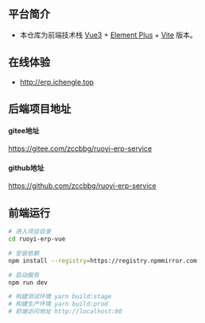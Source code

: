 ## 平台简介

* 本仓库为前端技术栈 [Vue3](https://v3.cn.vuejs.org) + [Element Plus](https://element-plus.org/zh-CN) + [Vite](https://cn.vitejs.dev) 版本。

## 在线体验
- http://erp.ichengle.top


## 后端项目地址
#### gitee地址
https://gitee.com/zccbbg/ruoyi-erp-service

#### github地址
https://github.com/zccbbg/ruoyi-erp-service

## 前端运行

```bash
# 进入项目目录
cd ruoyi-erp-vue

# 安装依赖
npm install --registry=https://registry.npmmirror.com

# 启动服务
npm run dev

# 构建测试环境 yarn build:stage
# 构建生产环境 yarn build:prod
# 前端访问地址 http://localhost:80
```